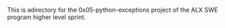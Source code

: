 This is adirectory for the 0x05-python-exceptions project of the ALX SWE program higher level sprint.
